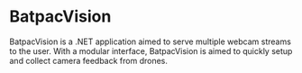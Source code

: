 # BatpacVision
BatpacVision is a .NET application aimed to serve multiple webcam streams to the user. With a modular interface, BatpacVision is aimed to quickly setup and collect camera feedback from drones. 
